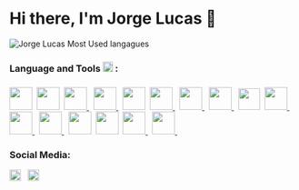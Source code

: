 # Hi there, I'm Jorge Lucas 👋

![Jorge Lucas Most Used langagues](https://github-readme-stats.vercel.app/api/top-langs/?username=jorgelucascm&layout=compact&show_icons=true&title_color=31cc99&icon_color=79ff97&text_color=9f9f9f&bg_color=151515&langs_count=10)

### Language and Tools <img src="https://i.giphy.com/media/WFZvB7VIXBgiz3oDXE/giphy.webp" width="18px"> :
<h3></h3>
<a href="https://docs.arduino.cc/language-reference/pt/"> <img src="https://cdn.jsdelivr.net/gh/devicons/devicon@latest/icons/arduino/arduino-original-wordmark.svg" width = "40"/></a>&nbsp; 
<a href="https://www.learn-c.org/"> <img src="https://images-na.ssl-images-amazon.com/images/I/51NyeIYt71L.png" width = "40"/></a>&nbsp; 
<a href="https://www.learncpp.com/"> <img src="https://cdn.iconscout.com/icon/free/png-512/c-programming-569564.png" width = "40"/> </a>&nbsp;
<a href="https://web.dev/css"> <img src="https://cdn.jsdelivr.net/gh/devicons/devicon@latest/icons/css3/css3-original.svg" width = "40"/> </a>&nbsp;
<a href="https://www.docker.com/"> <img src="https://cdn.jsdelivr.net/gh/devicons/devicon@latest/icons/docker/docker-original.svg" width = "40"/></a>&nbsp;
<a href="https://git-scm.com/"> <img src="https://upload.wikimedia.org/wikipedia/commons/thumb/3/3f/Git_icon.svg/1024px-Git_icon.svg.png" width = "40"/> </a>&nbsp;
<a href="https://www.learn-html.org/"> <img src="https://cdn.icon-icons.com/icons2/2107/PNG/512/file_type_html_icon_130541.png" width = "40"/> </a>&nbsp;
<a href="https://www.java.com/pt-BR/"> <img src="https://cdn.iconscout.com/icon/free/png-512/java-43-569305.png" width = "40"/> </a>&nbsp;
<a href="https://www.javascript.com/"> <img src="https://cdn.iconscout.com/icon/free/png-512/javascript-2752148-2284965.png" width = "38"/></a>&nbsp;
<a href="https://www.markdownguide.org/"> <img src="https://cdn.jsdelivr.net/gh/devicons/devicon@latest/icons/markdown/markdown-original.svg" width = "40"/> </a>&nbsp;
<a href="https://dev.mysql.com/doc/"> <img src="https://cdn.jsdelivr.net/gh/devicons/devicon@latest/icons/mysql/mysql-original.svg" width = "40"/> </a>&nbsp;
<a href="https://nodejs.org/en/"> <img src="https://cdn.iconscout.com/icon/free/png-512/node-js-1-1174935.png" width = "40"/> </a>&nbsp;
<a href="https://www.postgresql.org/"> <img src="https://cdn.icon-icons.com/icons2/2699/PNG/512/postgresql_logo_icon_170835.png" width = "40"/></a>&nbsp;
<a href="https://www.postman.com/learn/"> <img src="https://cdn.jsdelivr.net/gh/devicons/devicon@latest/icons/postman/postman-original.sv" width = "40"/></a>&nbsp;
<a href="https://www.python.org/"> <img src="https://cdn.icon-icons.com/icons2/1508/PNG/512/python_104451.png" width = "40"/> </a>&nbsp;
<a href="https://code.visualstudio.com/docs"> <img src="https://cdn.jsdelivr.net/gh/devicons/devicon@latest/icons/vscode/vscode-original.svg" width = "40"/> </a>&nbsp;



<br>

### Social Media:
<a href="https://mail.google.com/mail/u/0/?fs=1&to=jorgelcm.ec@gmail.com&tf=cm"> <img src="https://upload.wikimedia.org/wikipedia/commons/4/4e/Gmail_Icon.png" width = "20"/></a> &nbsp;
<a href="https://www.linkedin.com/in/jorgelucascm/"> <img src="https://cdn.jsdelivr.net/gh/devicons/devicon@latest/icons/linkedin/linkedin-original.svg" width = "20" />
          

